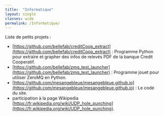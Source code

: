```yaml
---
title:  "Informatique"
layout: single
classes: wide
permalink: /Informatique/
---
```


Liste de petits projets :
- [https://github.com/bellefab/creditCoop_extract](https://github.com/bellefab/creditCoop_extract) : Programme Python pour extraire et grapher des infos de relevés PDF de la banque Credit Cooperatif.
- [https://github.com/bellefab/zmq_test_launcher](https://github.com/bellefab/zmq_test_launcher) : Programme jouet pour utiliser ZeroMQ en Python.
- [https://github.com/mesangebleue/mesangebleue.github.io](https://github.com/mesangebleue/mesangebleue.github.io) : Le code du site.
- participation à la page Wikipedia [https://fr.wikipedia.org/wiki/UDP_hole_punching](https://fr.wikipedia.org/wiki/UDP_hole_punching).

